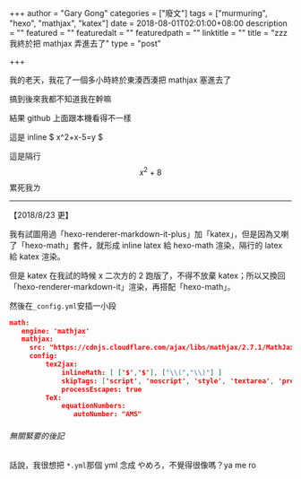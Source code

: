 +++
author = "Gary Gong"
categories = ["廢文"]
tags = ["murmuring", "hexo", "mathjax", "katex"]
date = 2018-08-01T02:01:00+08:00
description = ""
featured = ""
featuredalt = ""
featuredpath = ""
linktitle = ""
title = "zzz我終於把 mathjax 弄進去了"
type = "post"

+++

我的老天，我花了一個多小時終於東湊西湊把 mathjax 塞進去了

搞到後來我都不知道我在幹嘛

結果 github 上面跟本機看得不一樣
<!-- more -->

這是 inline $ x^2+x-5=y $

這是隔行
$$
x^2+8
$$
累死我ㄌ

------

【2018/8/23 更】

我有試圖用過「hexo-renderer-markdown-it-plus」加「katex」，但是因為又喇了「hexo-math」套件，就形成 inline latex 給 hexo-math 渲染，隔行的 latex 給 katex 渲染。

但是 katex 在我試的時候 x 二次方的 2 跑版了，不得不放棄 katex；所以又換回「hexo-renderer-markdown-it」渲染，再搭配「hexo-math」。

然後在`_config.yml`安插一小段

```json
math:
   engine: 'mathjax'
   mathjax:
     src: "https://cdnjs.cloudflare.com/ajax/libs/mathjax/2.7.1/MathJax.js?config=TeX-AMS-MML_HTMLorMML"
     config:
         tex2jax:
             inlineMath: [ ['$','$'], ["\\(","\\)"] ]
             skipTags: ['script', 'noscript', 'style', 'textarea', 'pre', 'code']
             processEscapes: true
         TeX:
             equationNumbers:
				autoNumber: "AMS"
```

###### 無關緊要的後記

話說，我很想把 `*.yml`那個 yml 念成 やめろ，不覺得很像嗎？ya me ro